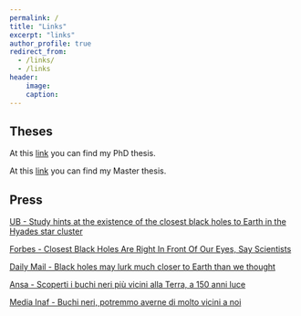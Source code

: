 ```yaml
---
permalink: /
title: "Links"
excerpt: "links"
author_profile: true
redirect_from: 
  - /links/
  - /links
header:
    image: 
    caption: 
---
```



Theses
---

At this [link](/files/PhD_Thesis.pdf) you can find my PhD thesis.

At this [link](/files/Master_Thesis.pdf) you can find my Master thesis.


Press
---

[UB - Study hints at the existence of the closest black holes to Earth in the Hyades star cluster](https://web.ub.edu/en/web/actualitat/w/study-hints-at-the-existence-of-the-closest-black-holes-to-earth-in-the-hyades-star-cluster)

[Forbes - Closest Black Holes Are Right In Front Of Our Eyes, Say Scientists](https://www.forbes.com/sites/jamiecartereurope/2023/09/13/closest-black-holes-are-right-in-front-of-our-eyes-say-scientists/?sh=71dc4213588f)

[Daily Mail - Black holes may lurk much closer to Earth than we thought](https://www.dailymail.co.uk/sciencetech/article-12504703/Black-holes-lurk-closer-Earth-thought-Astronomer-claims-two-three-voids-hiding-just-150-light-years-away.html)

[Ansa - Scoperti i buchi neri più vicini alla Terra, a 150 anni luce](https://www.ansa.it/canale_scienza/notizie/spazio_astronomia/2023/09/14/scoperti-i-buchi-neri-piu-vicini-alla-terra-a-150-anni-luce_6d4206e1-5ef0-4003-9ede-6c4e33eb5cff.html)

[Media Inaf - Buchi neri, potremmo averne di molto vicini a noi](https://www.media.inaf.it/2023/09/11/buchi-neri-iadi/)